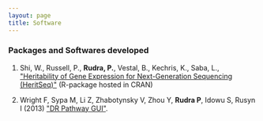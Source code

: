 ```yaml
---
layout: page
title: Software
---
```


### Packages and Softwares developed

1. Shi, W., Russell, P., **Rudra, P.**, Vestal, B., Kechris, K., Saba, L., ["Heritability of Gene Expression for Next-Generation Sequencing (HeritSeq)"](https://cran.r-project.org/web/packages/HeritSeq/index.html) (R-package hosted in CRAN)

2. Wright F, Sypa M, Li Z, Zhabotynsky V, Zhou Y, **Rudra P**, Idowu S, Rusyn I (2013) ["DR Pathway GUI"](http://www.comptox.us/DRPathway.php).



